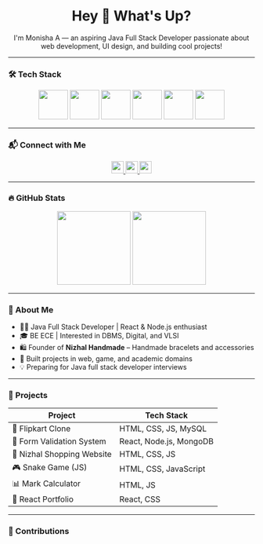 <h1 align="center">Hey 👋 What's Up?</h1>

<p align="center">I'm Monisha A — an aspiring Java Full Stack Developer passionate about web development, UI design, and building cool projects!</p>

---

### 🛠 Tech Stack
<div align="center">
  <img src="https://skillicons.dev/icons?i=java" height="60" />
  <img src="https://skillicons.dev/icons?i=react" height="60" />
  <img src="https://skillicons.dev/icons?i=js" height="60" />
  <img src="https://skillicons.dev/icons?i=html,css" height="60" />
  <img src="https://skillicons.dev/icons?i=python" height="60" />
  <img src="https://skillicons.dev/icons?i=mysql" height="60" />
</div>

---

### 📬 Connect with Me
<div align="center">
  <a href="https://linkedin.com/in/monishaa">
    <img src="https://img.shields.io/static/v1?message=LinkedIn&logo=linkedin&label=&color=0077B5&logoColor=white&style=for-the-badge" height="25" />
  </a>
  <a href="https://instagram.com/nizhalhandmade">
    <img src="https://img.shields.io/static/v1?message=Instagram&logo=instagram&label=&color=E4405F&logoColor=white&style=for-the-badge" height="25" />
  </a>
  <a href="mailto:monishaa@example.com">
    <img src="https://img.shields.io/static/v1?message=Gmail&logo=gmail&label=&color=D14836&logoColor=white&style=for-the-badge" height="25" />
  </a>
</div>

---

### 🔥 GitHub Stats
<div align="center">
  <img src="https://streak-stats.demolab.com?user=monishaa&theme=dracula&hide_border=false" height="150" />
  <img src="https://github-profile-trophy.vercel.app/?username=monishaa&theme=dracula" height="150" />
</div>

---

### 🧠 About Me

- 👩‍💻 Java Full Stack Developer | React & Node.js enthusiast  
- 🎓 BE ECE | Interested in DBMS, Digital, and VLSI  
- 🛍️ Founder of **Nizhal Handmade** – Handmade bracelets and accessories  
- 🧪 Built projects in web, game, and academic domains  
- 💡 Preparing for Java full stack developer interviews  

---

### 🚀 Projects

| Project                        | Tech Stack            
|-------------------------------|-------------------------
| 🛒 Flipkart Clone             | HTML, CSS, JS, MySQL    
| 📝 Form Validation System     | React, Node.js, MongoDB 
| 🌸 Nizhal Shopping Website    | HTML, CSS, JS           
| 🎮 Snake Game (JS)            | HTML, CSS, JavaScript  
| 📊 Mark Calculator            | HTML, JS                
| 💼 React Portfolio            | React, CSS              

---

### 👾 Contributions

<picture>
  <source media="(prefers-color-scheme: dark)" srcset="https://raw.githubusercontent.com/monishaa/monishaa/output/pacman-contribution-graph-dark.svg">
  <source media="(prefers-color-scheme: light)" srcset="https://raw.githubusercontent.com/monishaa/monishaa/output/pacman-contribution-graph.svg">
</picture>
